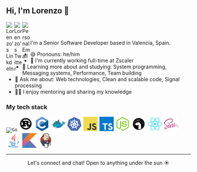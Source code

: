 ## Hi, I'm Lorenzo  👋

<a href="https://www.linkedin.com/in/lorenzodelgado/">
  <img align="left" alt="Lorenzo's LinkdeIn" width="22px" src="https://cdn.jsdelivr.net/npm/simple-icons@v3/icons/linkedin.svg" />
</a>
<a href="https://twitter.com/LNSD_es">
  <img align="left" alt="Lorenzo's Twitter" width="22px" src="https://cdn.jsdelivr.net/npm/simple-icons@v3/icons/twitter.svg" />
</a>
<a href="mailto:lorenzodelgado.dev@gmail.com">
  <img align="left" alt="Personal Email" width="22px" src="https://cdn.jsdelivr.net/npm/simple-icons@v3/icons/gmail.svg" />
</a>
<br>
<br>

I'm a Senior Software Developer based in Valencia, Spain.
<br>

- 😄 Pronouns: he/him
- 🏢 I'm currently working full-time at Zscaler
- 🌱 Learning more about and studying: System programming, Messaging systems, Performance, Team building
- 💬 Ask me about: Web technologies, Clean and scalable code, Signal processing
- 🧑‍🏫 I enjoy mentoring and sharing my knowledge

### My tech stack

<p align="left">
  <code><img src="https://github.com/abranhe/programming-languages-logos/blob/master/src/go/go_48x48.png" alt="Go" width="40" height="40"/></code>
  <code><img src="https://github.com/devicons/devicon/blob/master/icons/rust/rust-plain.svg" alt="Rust" width="40" height="40"/></code>
  <code><img src="https://github.com/devicons/devicon/blob/master/icons/c/c-original.svg" alt="C" width="40" height="40"/></code>
  <code><img src="https://github.com/devicons/devicon/blob/master/icons/docker/docker-original.svg" alt="Docker" width="40" height="40"/></code>
  <code><img src="https://github.com/devicons/devicon/blob/master/icons/kubernetes/kubernetes-plain.svg" alt="Kubernetes" width="40" height="40"/></code>
  <code><img src="https://github.com/devicons/devicon/blob/master/icons/javascript/javascript-original.svg" alt="JavaScript" width="40" height="40"/></code>
  <code><img src="https://github.com/devicons/devicon/blob/master/icons/typescript/typescript-original.svg" alt="TypeScript" width="40" height="40"/></code>
  <code><img src="https://github.com/devicons/devicon/blob/master/icons/nodejs/nodejs-original.svg" alt="NodeJS" width="40" height="40"/></code>
  <code><img src="https://github.com/devicons/devicon/blob/master/icons/denojs/denojs-original.svg" alt="Deno" width="40" height="40"/></code>
  <code><img src="https://github.com/devicons/devicon/blob/master/icons/react/react-original.svg" alt="React" width="40" height="40"/></code>
  <code><img src="https://github.com/devicons/devicon/blob/master/icons/sass/sass-original.svg" alt="Sass" width="40" height="40"/></code>
  <code><img src="https://github.com/devicons/devicon/blob/master/icons/java/java-original.svg" alt="Java" width="40" height="40"/></code>
  <code><img src="https://github.com/devicons/devicon/blob/master/icons/kotlin/kotlin-original.svg" alt="Kotlin" width="40" height="40"/></code>
  <code><img src="https://github.com/devicons/devicon/blob/master/icons/jenkins/jenkins-original.svg" alt="Jenkins CI" width="40" height="40"/></code>
</p>

---

<p align="center">Let's connect and chat! Open to anything under the sun ☀️</p>
